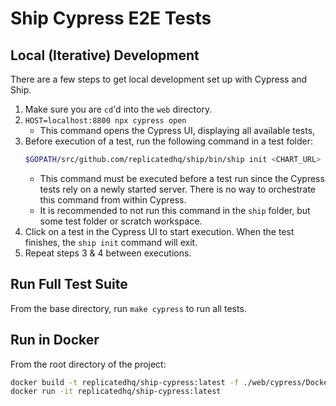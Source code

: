 Ship Cypress E2E Tests
======================
## Local (Iterative) Development
There are a few steps to get local development set up with Cypress and Ship.
1. Make sure you are `cd`'d into the `web` directory.
1. `HOST=localhost:8800 npx cypress open`
    - This command opens the Cypress UI, displaying all available tests,
1. Before execution of a test, run the following command in a test folder:
   ```sh
   $GOPATH/src/github.com/replicatedhq/ship/bin/ship init <CHART_URL> --no-open
   ```
    - This command must be executed before a test run since the Cypress tests rely on a newly started server.
      There is no way to orchestrate this command from within Cypress.
    - It is recommended to not run this command in the `ship` folder, but some test folder or scratch workspace.
1. Click on a test in the Cypress UI to start execution. When the test finishes, the `ship init` command will exit.
1. Repeat steps 3 & 4 between executions.

## Run Full Test Suite
From the base directory, run `make cypress` to run all tests.

## Run in Docker
From the root directory of the project:
```sh
docker build -t replicatedhq/ship-cypress:latest -f ./web/cypress/Dockerfile .
docker run -it replicatedhq/ship-cypress:latest
```
